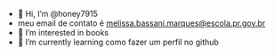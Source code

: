 - 👋 Hi, I’m @honey7915
- meu email de contato é melissa.bassani.marques@escola.pr.gov.br
- 👀 I’m interested in books
- 🌱 I’m currently learning como fazer um perfil no github
<!---
honey7915/honey7915 is a ✨ special ✨ repository because its `README.md` (this file) appears on your GitHub profile.
You can click the Preview link to take a look at your changes.
--->
